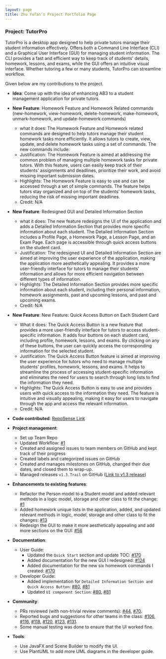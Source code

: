 ```yaml
---
layout: page
title: Zhu Yufan's Project Portfolio Page
---
```


### Project: TutorPro

TutorPro is a desktop app designed to help private tutors manage their student information effectively.
Offers both a Command Line Interface (CLI) and a Graphical User Interface (GUI) for managing student information.
The CLI provides a fast and efficient way to keep track of students' details, homework, lessons, and exams,
while the GUI offers an intuitive visual interface.
Whether tutoring a few or many students, TutorPro can streamline workflow.

Given below are my contributions to the project.

*  **Idea**: Come up with the idea of enhancing AB3 to a student management application for private tutors.

*  **New Feature**: Homework Feature and Homework Related commands (new-homework, view-homework, delete-homework, make-homework, unmark-homework, and update-homework commands)
    - what it does: The Homework Feature and Homework related commands are designed to help tutors manage their student homework tasks more efficiently. It allows tutors to create, view, update, and delete homework tasks using a set of commands. The new commands include:
    - Justification: The Homework Feature is aimed at addressing the common problem of managing multiple homework tasks for private tutors. With this feature, users can easily keep track of their students' assignments and deadlines, prioritize their work, and avoid missing important submission dates.
    - Highlights: The Homework Feature is easy to use and can be accessed through a set of simple commands. The feature helps tutors stay organized and on top of the students' homework tasks, reducing the risk of missing important deadlines.
    - Credit: N/A
    
*  **New Feature**: Redesigned GUI and Detailed Information Section
    - what it does: The new feature redesigns the UI of the application and adds a Detailed Information Section that provides more specific information about each student. The Detailed Information Section includes a Profile Page, a Homework Page, a Lesson Page, and an Exam Page. Each page is accessible through quick access buttons on the student card.
    - Justification: The redesigned UI and Detailed Information Section are aimed at improving the user experience of the application, making the application more aesthetically appealing. It provides a more user-friendly interface for tutors to manage their students' information and allows for more efficient navigation between different types of information.
    - Highlights: The Detailed Information Section provides more specific information about each student, including their personal information, homework assignments, past and upcoming lessons, and past and upcoming exams.
    - Credit: N/A

* **New Feature**: New Feature: Quick Access Button on Each Student Card
  - What it does: The Quick Access Button is a new feature that provides a more user-friendly interface for tutors to access student-specific information. It adds four buttons on each student card, including profile, homework, lessons, and exams. By clicking on any of these buttons, the user can quickly access the corresponding information for the selected student.
  - Justification: The Quick Access Button feature is aimed at improving the user experience for tutors who need to manage multiple students' profiles, homework, lessons, and exams. It helps to streamline the process of accessing student-specific information and eliminates the need for users to search through long lists to find the information they need.
  - Highlights: The Quick Access Button is easy to use and provides users with quick access to the information they need. The feature is intuitive and visually appealing, making it easy for users to navigate through the app and access the relevant information. 
  - Credit: N/A

* **Code contributed**: [RepoSense Link](https://nus-cs2103-ay2223s2.github.io/tp-dashboard/?search=Yufannnn&sort=groupTitle%20dsc&sortWithin=title&since=2023-02-17&timeframe=commit&mergegroup=&groupSelect=groupByRepos&breakdown=false&tabOpen=true&tabType=zoom&zA=Yufannnn&zR=AY2223S2-CS2103T-W13-4%2Ftp%5Bmaster%5D&zACS=247.67299412915852&zS=2023-02-17&zFS=&zU=2023-04-05&zMG=false&zFTF=commit&zFGS=groupByRepos&zFR=false)
* **Project management**:
    * Set up Team Repo
    * Updated Workflow: [#1](https://github.com/AY2223S2-CS2103T-W13-4/tp/pull/1)
    * Created and assigned issues to team members on GitHub and kept track of their progress
    * Created labels and categorized issues on GitHub
    * Created and manages milestones on GitHub, changed their due dates, and closed them to wrap-up.
    * Managed releases `v1.3.Trail` on GitHub ([Link to v1.3 release](https://github.com/AY2223S2-CS2103T-W13-4/tp/releases/tag/v1.3.trial))
* **Enhancements to existing features**:

    * Refactor the Person model to a Student model and added relevant methods in a logic model, storage and other class to fit the change: [#1](https://github.com/AY2223S2-CS2103T-W13-4/tp/pull/1)
    * Added homework unique lists in the application, added, and updated relevant methods in logic, model, storage and other class to fit the changes: [#13](https://github.com/AY2223S2-CS2103T-W13-4/tp/pull/13)
    * Redesign the GUI to make it more aesthetically appealing and add more sections on the GUI: [#56](https://github.com/AY2223S2-CS2103T-W13-4/tp/pull/13)
* **Documentation**:
  * User Guide:
    * Updated the `Quick Start` section and update TOC: [#170](https://github.com/AY2223S2-CS2103T-W13-4/tp/pull/170)
    * Added documentation for the new GUI I redesigned: [#124](https://github.com/AY2223S2-CS2103T-W13-4/tp/pull/124)
    * Added documentation for the new six homework commands I created: [#170](https://github.com/AY2223S2-CS2103T-W13-4/tp/pull/170)
  * Developer Guide:
    * Added implementation for `Detailed Information Section and Quick Access Button`: [#80](https://github.com/AY2223S2-CS2103T-W13-4/tp/pull/80), [#81](https://github.com/AY2223S2-CS2103T-W13-4/tp/pull/81)
    * Updated `UI component Section`: [#80](https://github.com/AY2223S2-CS2103T-W13-4/tp/pull/80), [#81](https://github.com/AY2223S2-CS2103T-W13-4/tp/pull/81)
* **Community**:
  * PRs reviewed (with non-trivial review comments): 
    [#44](https://github.com/AY2223S2-CS2103T-W13-4/tp/pull/44),
    [#70](https://github.com/AY2223S2-CS2103T-W13-4/tp/pull/70).
  * Reported bugs and suggestions for other teams in the class:
    [#106](https://github.com/AY2223S2-CS2103T-W10-3/tp/issues/106),
    [#116](https://github.com/AY2223S2-CS2103T-W10-3/tp/issues/116), 
    [#118](https://github.com/AY2223S2-CS2103T-W10-3/tp/issues/118),
    [#120](https://github.com/AY2223S2-CS2103T-W10-3/tp/issues/120),
    [#123](https://github.com/AY2223S2-CS2103T-W10-3/tp/issues/123), 
    [#131](https://github.com/AY2223S2-CS2103T-W10-3/tp/issues/131).
  * Some manual testing was done to ensure that the UI worked fine.
* **Tools**:
  * Use JavaFX and Scene Builder to modify the UI.
  * Use PlantUML to add more UML diagrams in the developer guide.
